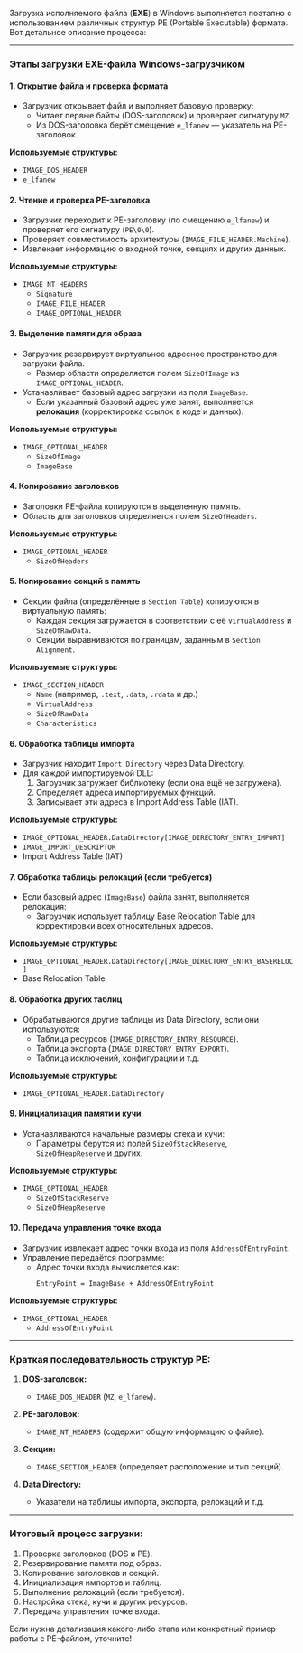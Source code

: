Загрузка исполняемого файла (**EXE**) в Windows выполняется поэтапно с использованием различных структур PE (Portable Executable) формата. Вот детальное описание процесса:

---

### **Этапы загрузки EXE-файла Windows-загрузчиком**

#### 1. **Открытие файла и проверка формата**
   - Загрузчик открывает файл и выполняет базовую проверку:
     - Читает первые байты (DOS-заголовок) и проверяет сигнатуру `MZ`.
     - Из DOS-заголовка берёт смещение `e_lfanew` — указатель на PE-заголовок.

   **Используемые структуры:**
   - `IMAGE_DOS_HEADER`
   - `e_lfanew`

#### 2. **Чтение и проверка PE-заголовка**
   - Загрузчик переходит к PE-заголовку (по смещению `e_lfanew`) и проверяет его сигнатуру (`PE\0\0`).
   - Проверяет совместимость архитектуры (`IMAGE_FILE_HEADER.Machine`).
   - Извлекает информацию о входной точке, секциях и других данных.

   **Используемые структуры:**
   - `IMAGE_NT_HEADERS`
     - `Signature`
     - `IMAGE_FILE_HEADER`
     - `IMAGE_OPTIONAL_HEADER`

#### 3. **Выделение памяти для образа**
   - Загрузчик резервирует виртуальное адресное пространство для загрузки файла.
     - Размер области определяется полем `SizeOfImage` из `IMAGE_OPTIONAL_HEADER`.
   - Устанавливает базовый адрес загрузки из поля `ImageBase`.
     - Если указанный базовый адрес уже занят, выполняется **релокация** (корректировка ссылок в коде и данных).

   **Используемые структуры:**
   - `IMAGE_OPTIONAL_HEADER`
     - `SizeOfImage`
     - `ImageBase`

#### 4. **Копирование заголовков**
   - Заголовки PE-файла копируются в выделенную память.
   - Область для заголовков определяется полем `SizeOfHeaders`.

   **Используемые структуры:**
   - `IMAGE_OPTIONAL_HEADER`
     - `SizeOfHeaders`

#### 5. **Копирование секций в память**
   - Секции файла (определённые в `Section Table`) копируются в виртуальную память:
     - Каждая секция загружается в соответствии с её `VirtualAddress` и `SizeOfRawData`.
     - Секции выравниваются по границам, заданным в `Section Alignment`.

   **Используемые структуры:**
   - `IMAGE_SECTION_HEADER`
     - `Name` (например, `.text`, `.data`, `.rdata` и др.)
     - `VirtualAddress`
     - `SizeOfRawData`
     - `Characteristics`

#### 6. **Обработка таблицы импорта**
   - Загрузчик находит `Import Directory` через Data Directory.
   - Для каждой импортируемой DLL:
     1. Загрузчик загружает библиотеку (если она ещё не загружена).
     2. Определяет адреса импортируемых функций.
     3. Записывает эти адреса в Import Address Table (IAT).

   **Используемые структуры:**
   - `IMAGE_OPTIONAL_HEADER.DataDirectory[IMAGE_DIRECTORY_ENTRY_IMPORT]`
   - `IMAGE_IMPORT_DESCRIPTOR`
   - Import Address Table (IAT)

#### 7. **Обработка таблицы релокаций (если требуется)**
   - Если базовый адрес (`ImageBase`) файла занят, выполняется релокация:
     - Загрузчик использует таблицу Base Relocation Table для корректировки всех относительных адресов.

   **Используемые структуры:**
   - `IMAGE_OPTIONAL_HEADER.DataDirectory[IMAGE_DIRECTORY_ENTRY_BASERELOC]`
   - Base Relocation Table

#### 8. **Обработка других таблиц**
   - Обрабатываются другие таблицы из Data Directory, если они используются:
     - Таблица ресурсов (`IMAGE_DIRECTORY_ENTRY_RESOURCE`).
     - Таблица экспорта (`IMAGE_DIRECTORY_ENTRY_EXPORT`).
     - Таблица исключений, конфигурации и т.д.

   **Используемые структуры:**
   - `IMAGE_OPTIONAL_HEADER.DataDirectory`

#### 9. **Инициализация памяти и кучи**
   - Устанавливаются начальные размеры стека и кучи:
     - Параметры берутся из полей `SizeOfStackReserve`, `SizeOfHeapReserve` и других.

   **Используемые структуры:**
   - `IMAGE_OPTIONAL_HEADER`
     - `SizeOfStackReserve`
     - `SizeOfHeapReserve`

#### 10. **Передача управления точке входа**
   - Загрузчик извлекает адрес точки входа из поля `AddressOfEntryPoint`.
   - Управление передаётся программе:
     - Адрес точки входа вычисляется как:  
       ```
       EntryPoint = ImageBase + AddressOfEntryPoint
       ```

   **Используемые структуры:**
   - `IMAGE_OPTIONAL_HEADER`
     - `AddressOfEntryPoint`

---

### **Краткая последовательность структур PE:**

1. **DOS-заголовок:**  
   - `IMAGE_DOS_HEADER` (`MZ`, `e_lfanew`).

2. **PE-заголовок:**  
   - `IMAGE_NT_HEADERS` (содержит общую информацию о файле).

3. **Секции:**  
   - `IMAGE_SECTION_HEADER` (определяет расположение и тип секций).

4. **Data Directory:**  
   - Указатели на таблицы импорта, экспорта, релокаций и т.д.

---

### **Итоговый процесс загрузки:**

1. Проверка заголовков (DOS и PE).  
2. Резервирование памяти под образ.  
3. Копирование заголовков и секций.  
4. Инициализация импортов и таблиц.  
5. Выполнение релокаций (если требуется).  
6. Настройка стека, кучи и других ресурсов.  
7. Передача управления точке входа.

Если нужна детализация какого-либо этапа или конкретный пример работы с PE-файлом, уточните!